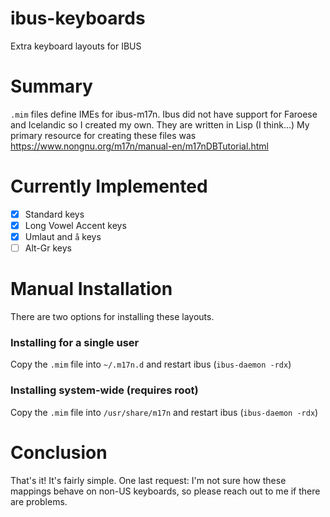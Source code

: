 # ibus-keyboards
Extra keyboard layouts for IBUS

# Summary
`.mim` files define IMEs for ibus-m17n. Ibus did not have support for Faroese and Icelandic so I created my own. They are written in Lisp (I think...)
My primary resource for creating these files was https://www.nongnu.org/m17n/manual-en/m17nDBTutorial.html

# Currently Implemented
- [x] Standard keys
- [x] Long Vowel Accent keys
- [x] Umlaut and `å` keys
- [ ] Alt-Gr keys

# Manual Installation
There are two options for installing these layouts.

### Installing for a single user
Copy the `.mim` file into `~/.m17n.d` and restart ibus (`ibus-daemon -rdx`)

### Installing system-wide (requires root)
Copy the `.mim` file into `/usr/share/m17n` and restart ibus (`ibus-daemon -rdx`)

# Conclusion
That's it! It's fairly simple. One last request: I'm not sure how these mappings behave on non-US keyboards, so please reach out to me if there are problems.
